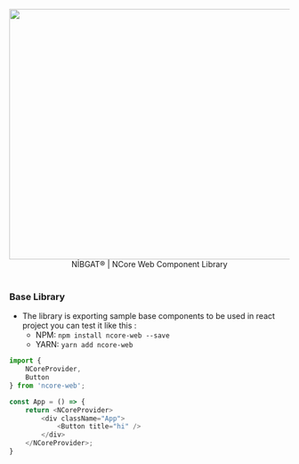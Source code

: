 <p align="center">
    <img
        width="650"
        height="450"
        src="https://ncore.nibgat.space/assets/images/darklogo.png"
    />
    <br/>
    NİBGAT® | NCore Web Component Library
    <br/>
    <br/>
</p>

### Base Library

-   The library is exporting sample base components to be used in react project you can test it like this :
    -   NPM: `npm install ncore-web --save`
    -   YARN: `yarn add ncore-web`

```js
import {
    NCoreProvider,
    Button
} from 'ncore-web';

const App = () => {
    return <NCoreProvider>
        <div className="App">
            <Button title="hi" />
        </div>
    </NCoreProvider>;
}
```
